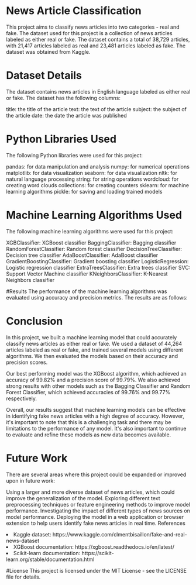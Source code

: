 # News Article Classification
This project aims to classify news articles into two categories - real and fake. The dataset used for this project is a collection of news articles labeled as either real or fake. The dataset contains a total of 38,729 articles, with 21,417 articles labeled as real and 23,481 articles labeled as fake. The dataset was obtained from Kaggle.

# Dataset Details
The dataset contains news articles in English language labeled as either real or fake. The dataset has the following columns:

title: the title of the article
text: the text of the article
subject: the subject of the article
date: the date the article was published

# Python Libraries Used
The following Python libraries were used for this project:

pandas: for data manipulation and analysis
numpy: for numerical operations
matplotlib: for data visualization
seaborn: for data visualization
nltk: for natural language processing
string: for string operations
wordcloud: for creating word clouds
collections: for creating counters
sklearn: for machine learning algorithms
pickle: for saving and loading trained models

# Machine Learning Algorithms Used
The following machine learning algorithms were used for this project:

XGBClassifier: XGBoost classifier
BaggingClassifier: Bagging classifier
RandomForestClassifier: Random forest classifier
DecisionTreeClassifier: Decision tree classifier
AdaBoostClassifier: AdaBoost classifier
GradientBoostingClassifier: Gradient boosting classifier
LogisticRegression: Logistic regression classifier
ExtraTreesClassifier: Extra trees classifier
SVC: Support Vector Machine classifier
KNeighborsClassifier: K-Nearest Neighbors classifier

#Results
The performance of the machine learning algorithms was evaluated using accuracy and precision metrics. The results are as follows:


# Conclusion
In this project, we built a machine learning model that could accurately classify news articles as either real or fake. We used a dataset of 44,264 articles labeled as real or fake, and trained several models using different algorithms. We then evaluated the models based on their accuracy and precision scores.

Our best performing model was the XGBoost algorithm, which achieved an accuracy of 99.82% and a precision score of 99.79%. We also achieved strong results with other models such as the Bagging Classifier and Random Forest Classifier, which achieved accuracies of 99.76% and 99.77% respectively.

Overall, our results suggest that machine learning models can be effective in identifying fake news articles with a high degree of accuracy. However, it's important to note that this is a challenging task and there may be limitations to the performance of any model. It's also important to continue to evaluate and refine these models as new data becomes available.

# Future Work
There are several areas where this project could be expanded or improved upon in future work:

Using a larger and more diverse dataset of news articles, which could improve the generalization of the model.
Exploring different text preprocessing techniques or feature engineering methods to improve model performance.
Investigating the impact of different types of news sources on model performance.
Deploying the model in a web application or browser extension to help users identify fake news articles in real time.
References
<li> Kaggle dataset: https://www.kaggle.com/clmentbisaillon/fake-and-real-news-dataset
<li> XGBoost documentation: https://xgboost.readthedocs.io/en/latest/
<li> Scikit-learn documentation: https://scikit-learn.org/stable/documentation.html

#License
This project is licensed under the MIT License - see the LICENSE file for details.
